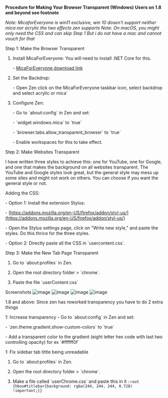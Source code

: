 
**Procedure for Making Your Browser Transparent (Windows)**
**Users on 1.8 and beyond see footnote**

*Note: MicaforEveryone is win11 exclusive, win 10 dosen't support neither mica nor acrylic the two effects zen supports*
*Note: On macOS, you might only need the CSS and can skip Step 1 But i do not have a mac and cannot vouch for that*



Step 1: Make the Browser Transparent

1. Install MicaForEveryone: You will need to install .NET Core for this.

   \- [MicaForEveryone download link](https://github.com/MicaForEveryone/MicaForEveryone)

2. Set the Backdrop:

   \- Open Zen click on the MicaForEveryone taskbar icon, select backdrop and select acrylic or mica\`

4. Configure Zen:

   \- Go to \`about:config\` in Zen and set:

   \- \`widget.windows.mica\` to \`true\`

   \- \`browser.tabs.allow\_transparent\_browser\` to \`true\`

   \- Enable workspaces for this to take effect.

 Step 2: Make Websites Transparent



I have written three styles to achieve this: one for YouTube, one for Google, and one that makes the background on all websites transparent. The YouTube and Google styles look great, but the general style may mess up some sites and might not work on others. You can choose if you want the general style or not.



Adding the CSS:

   \- Option 1: Install the extension Stylus:

\- [https://addons.mozilla.org/en-US/firefox/addon/styl-us/](https://addons.mozilla.org/en-US/firefox/addon/styl-us/)

\- Open the Stylus settings page, click on "Write new style," and paste the styles. Do this thrice for the three styles.

   \- Option 2: Directly paste all the CSS in \`usercontent.css\`.



 Step 3: Make the New Tab Page Transparent

1. Go to \`about:profiles\` in Zen.

2. Open the root directory folder > \`chrome\`.

3. Paste the file \`userContent.css\`

Screenshots
![image](https://github.com/user-attachments/assets/be8d69a8-ec84-4692-aef9-19436eb98f2c)
![image](https://github.com/user-attachments/assets/23bc4a2d-43e2-4c25-b54a-347ccfcc0a26)
![image](https://github.com/user-attachments/assets/24bc6872-a468-404c-8eb0-6d0251ff40bd)
![image](https://github.com/user-attachments/assets/a0895238-06ce-4169-8415-920d4a072ed2)

 
1.8 and above:
Since zen has reworked transparency you have to do 2 extra things
 
1: Increase transparency
\- Go to \`about:config\` in Zen and set:

   \- \`zen.theme.gradient.show-custom-colors\` to \`true\`
   
 \- Add a transparent color to the gradient (eight letter hex code with last two controlling opacity) for ex \`#ffffff0f\`

1: Fix sidebar tab tittle being unreadable

1. Go to \`about:profiles\` in Zen.

2. Open the root directory folder > \`chrome\`.

3. Make a file called \`userChrome.css\` and paste this in it
   <code>:root {hbox#titlebar{background: rgba(244, 244, 244, 0.728) !important;}}</code>
